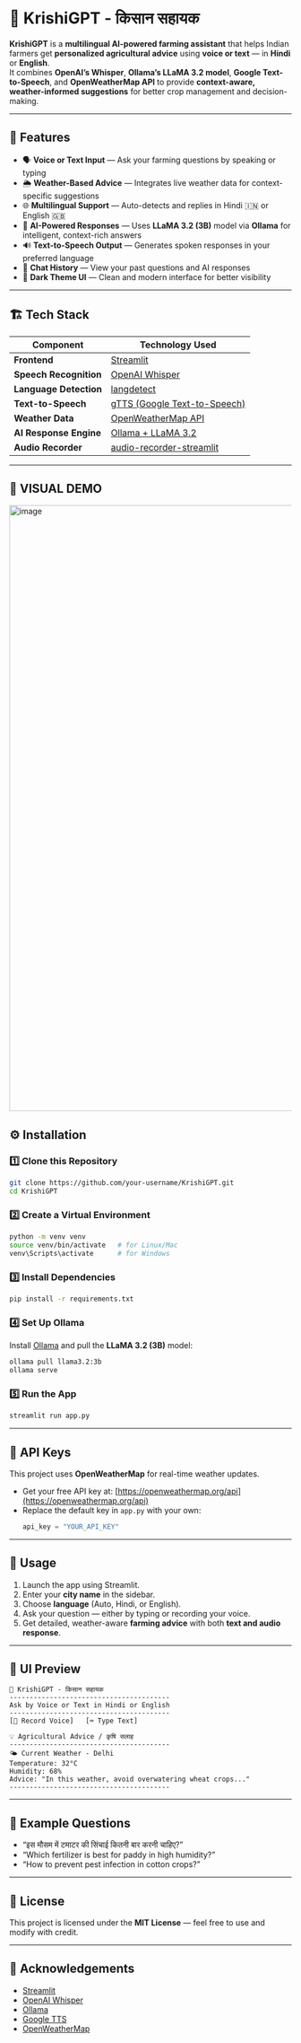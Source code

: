 # 🌾 KrishiGPT - किसान सहायक

**KrishiGPT** is a **multilingual AI-powered farming assistant** that helps Indian farmers get **personalized agricultural advice** using **voice or text** — in **Hindi** or **English**.  
It combines **OpenAI’s Whisper**, **Ollama’s LLaMA 3.2 model**, **Google Text-to-Speech**, and **OpenWeatherMap API** to provide **context-aware, weather-informed suggestions** for better crop management and decision-making.

---

## 🚀 Features

- 🗣️ **Voice or Text Input** — Ask your farming questions by speaking or typing   
- 🌦️ **Weather-Based Advice** — Integrates live weather data for context-specific suggestions  
- 🌐 **Multilingual Support** — Auto-detects and replies in Hindi 🇮🇳 or English 🇬🇧  
- 🧠 **AI-Powered Responses** — Uses **LLaMA 3.2 (3B)** model via **Ollama** for intelligent, context-rich answers  
- 🔊 **Text-to-Speech Output** — Generates spoken responses in your preferred language  
- 💬 **Chat History** — View your past questions and AI responses  
- 🌙 **Dark Theme UI** — Clean and modern interface for better visibility  

---

## 🏗️ Tech Stack

| Component | Technology Used |
|------------|----------------|
| **Frontend** | [Streamlit](https://streamlit.io/) |
| **Speech Recognition** | [OpenAI Whisper](https://github.com/openai/whisper) |
| **Language Detection** | [langdetect](https://pypi.org/project/langdetect/) |
| **Text-to-Speech** | [gTTS (Google Text-to-Speech)](https://pypi.org/project/gTTS/) |
| **Weather Data** | [OpenWeatherMap API](https://openweathermap.org/api) |
| **AI Response Engine** | [Ollama + LLaMA 3.2](https://ollama.com/library/llama3.2) |
| **Audio Recorder** | [audio-recorder-streamlit](https://pypi.org/project/audio-recorder-streamlit/) |

---

## 🌿 VISUAL DEMO
<img width="1920" height="1080" alt="image" src="https://github.com/user-attachments/assets/759772b6-dc23-4c1d-84fd-1def496a3ee9" />


## ⚙️ Installation

### 1️⃣ Clone this Repository
```bash
git clone https://github.com/your-username/KrishiGPT.git
cd KrishiGPT
```

### 2️⃣ Create a Virtual Environment
```bash
python -m venv venv
source venv/bin/activate   # for Linux/Mac
venv\Scripts\activate      # for Windows
```

### 3️⃣ Install Dependencies
```bash
pip install -r requirements.txt
```

### 4️⃣ Set Up Ollama
Install [Ollama](https://ollama.com/download) and pull the **LLaMA 3.2 (3B)** model:
```bash
ollama pull llama3.2:3b
ollama serve
```

### 5️⃣ Run the App
```bash
streamlit run app.py
```

---

## 🔑 API Keys

This project uses **OpenWeatherMap** for real-time weather updates.

- Get your free API key at: [https://openweathermap.org/api](https://openweathermap.org/api)
- Replace the default key in `app.py` with your own:
  ```python
  api_key = "YOUR_API_KEY"
  ```

---

## 🧩 Usage

1. Launch the app using Streamlit.  
2. Enter your **city name** in the sidebar.  
3. Choose **language** (Auto, Hindi, or English).  
4. Ask your question — either by typing or recording your voice.  
5. Get detailed, weather-aware **farming advice** with both **text and audio response**.  

---

## 📸 UI Preview

```
🌾 KrishiGPT - किसान सहायक
----------------------------------------
Ask by Voice or Text in Hindi or English
----------------------------------------
[🎤 Record Voice]   [⌨️ Type Text]

💡 Agricultural Advice / कृषि सलाह
----------------------------------------
🌤️ Current Weather - Delhi
Temperature: 32°C
Humidity: 68%
Advice: "In this weather, avoid overwatering wheat crops..."
----------------------------------------
```

---

## 🧠 Example Questions

- “इस मौसम में टमाटर की सिंचाई कितनी बार करनी चाहिए?”
- “Which fertilizer is best for paddy in high humidity?”
- “How to prevent pest infection in cotton crops?”

---

## 📜 License

This project is licensed under the **MIT License** — feel free to use and modify with credit.

---

## 💚 Acknowledgements

- [Streamlit](https://streamlit.io/)
- [OpenAI Whisper](https://github.com/openai/whisper)
- [Ollama](https://ollama.com)
- [Google TTS](https://pypi.org/project/gTTS/)
- [OpenWeatherMap](https://openweathermap.org/api)
